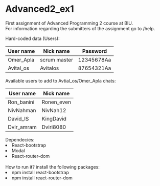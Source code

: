 # Advanced2_ex1

First assignment of Advanced Programming 2 course at BIU.<br>
For information regarding the submitters of the assignment go to /help.

Hard-coded data (Users):

| **User name**     | **Nick name**     | **Password**      | 
| ------------- |-------------- |-------------- |
| Omer_Apla     | scrum master  | 12345678Aa    |
| Avital_os     | Avitalos      | 87654321Aa    |

Available users to add to Avtial_os/Omer_Apla chats:

**User name**     | **Nick name**
------------- | -------------
Ron_banini    | Ronen_even
NivNahman     | NivNah12
David_IS      | KingDavid
Dvir_amram    | Dviri8080

<div>
Dependecies:
  <li>
    React-bootstrap
  </li>
  <li>
    Modal
  </li>
  <li>
    React-router-dom
  </li>
</div>
 <br>
<lable>How to run it?</lable>
install the following packages:
<div>
  <li>
    npm install react-bootstrap
  </li>
  <li>
    npm install react-router-dom
  </li>
</div>
